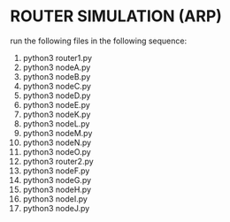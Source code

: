 # ROUTER SIMULATION (ARP)

run the following files in the following sequence:
1. python3 router1.py
2. python3 nodeA.py
3. python3 nodeB.py
4. python3 nodeC.py
5. python3 nodeD.py
6. python3 nodeE.py
7. python3 nodeK.py
8. python3 nodeL.py
9. python3 nodeM.py
10. python3 nodeN.py
11. python3 nodeO.py
12. python3 router2.py
13. python3 nodeF.py
14. python3 nodeG.py
15. python3 nodeH.py
16. python3 nodeI.py
17. python3 nodeJ.py

